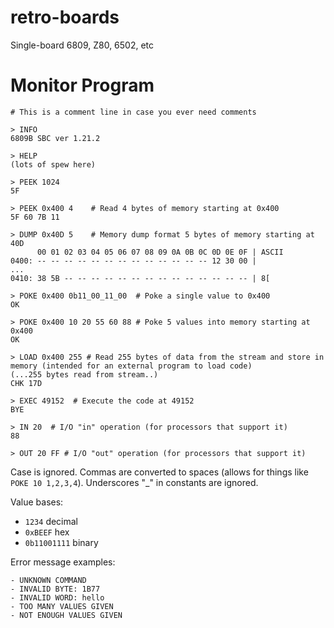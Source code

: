 # retro-boards

Single-board 6809, Z80, 6502, etc

# Monitor Program

```
# This is a comment line in case you ever need comments

> INFO
6809B SBC ver 1.21.2

> HELP
(lots of spew here)

> PEEK 1024
5F

> PEEK 0x400 4    # Read 4 bytes of memory starting at 0x400
5F 60 7B 11

> DUMP 0x40D 5    # Memory dump format 5 bytes of memory starting at 40D
      00 01 02 03 04 05 06 07 08 09 0A 0B 0C 0D 0E 0F | ASCII
0400: -- -- -- -- -- -- -- -- -- -- -- -- -- 12 30 00 |              ...
0410: 38 5B -- -- -- -- -- -- -- -- -- -- -- -- -- -- | 8[

> POKE 0x400 0b11_00_11_00  # Poke a single value to 0x400
OK

> POKE 0x400 10 20 55 60 88 # Poke 5 values into memory starting at 0x400
OK

> LOAD 0x400 255 # Read 255 bytes of data from the stream and store in memory (intended for an external program to load code)
(...255 bytes read from stream..)
CHK 17D

> EXEC 49152  # Execute the code at 49152
BYE

> IN 20  # I/O "in" operation (for processors that support it)
88

> OUT 20 FF # I/O "out" operation (for processors that support it)
```

Case is ignored. Commas are converted to spaces (allows for things like `POKE 10 1,2,3,4`). Underscores "_" in constants are ignored.

Value bases:
- `1234` decimal
- `0xBEEF` hex
- `0b11001111` binary 

Error message examples:

```
- UNKNOWN COMMAND
- INVALID BYTE: 1B77
- INVALID WORD: hello
- TOO MANY VALUES GIVEN
- NOT ENOUGH VALUES GIVEN
```
